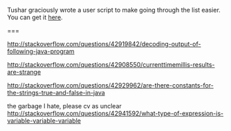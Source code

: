 Tushar graciously wrote a user script to make going through the list easier. You can get it [here](https://github.com/tusharjadhav219/Userscript-for-delete-candidates).

===

http://stackoverflow.com/questions/42919842/decoding-output-of-following-java-program

http://stackoverflow.com/questions/42908550/currenttimemillis-results-are-strange

http://stackoverflow.com/questions/42929962/are-there-constants-for-the-strings-true-and-false-in-java

the garbage I hate, please cv as unclear http://stackoverflow.com/questions/42941592/what-type-of-expression-is-variable-variable-variable